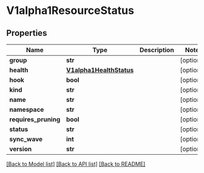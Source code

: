 # V1alpha1ResourceStatus

## Properties
Name | Type | Description | Notes
------------ | ------------- | ------------- | -------------
**group** | **str** |  | [optional] 
**health** | [**V1alpha1HealthStatus**](V1alpha1HealthStatus.md) |  | [optional] 
**hook** | **bool** |  | [optional] 
**kind** | **str** |  | [optional] 
**name** | **str** |  | [optional] 
**namespace** | **str** |  | [optional] 
**requires_pruning** | **bool** |  | [optional] 
**status** | **str** |  | [optional] 
**sync_wave** | **int** |  | [optional] 
**version** | **str** |  | [optional] 

[[Back to Model list]](../README.md#documentation-for-models) [[Back to API list]](../README.md#documentation-for-api-endpoints) [[Back to README]](../README.md)

